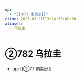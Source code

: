 ```yaml
---
up:
  - "[[②77 南美洲]]"
ctime: 2025-03-01T13:24:30+08:00
aliases:
  - 乌拉圭
---
```


# ②782 乌拉圭

- up: [[②77 南美洲]]
